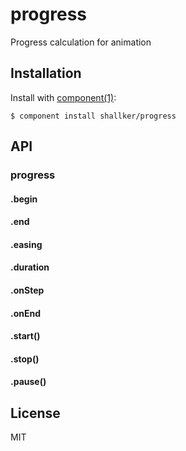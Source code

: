 
# progress

  Progress calculation for animation

## Installation

  Install with [component(1)](http://component.io):

    $ component install shallker/progress

## API
### progress
#### .begin
#### .end
#### .easing
#### .duration
#### .onStep
#### .onEnd
#### .start()
#### .stop()
#### .pause()


## License

  MIT
